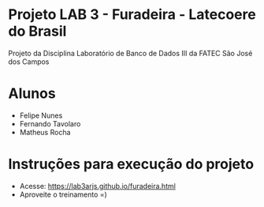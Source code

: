 # Projeto LAB 3 - Furadeira - Latecoere do Brasil

Projeto da Disciplina Laboratório de Banco de Dados III da FATEC São José dos Campos

# Alunos
- Felipe Nunes 
- Fernando Tavolaro
- Matheus Rocha

# Instruções para execução do projeto
- Acesse: https://lab3arjs.github.io/furadeira.html
- Aproveite o treinamento =)

